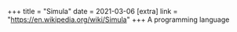 +++
title = "Simula"
date = 2021-03-06
[extra]
link = "https://en.wikipedia.org/wiki/Simula"
+++
A programming language

